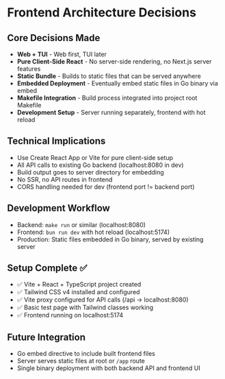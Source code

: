 # Frontend Architecture Decisions

## Core Decisions Made
- **Web + TUI** - Web first, TUI later
- **Pure Client-Side React** - No server-side rendering, no Next.js server features
- **Static Bundle** - Builds to static files that can be served anywhere
- **Embedded Deployment** - Eventually embed static files in Go binary via embed
- **Makefile Integration** - Build process integrated into project root Makefile
- **Development Setup** - Server running separately, frontend with hot reload

## Technical Implications
- Use Create React App or Vite for pure client-side setup
- All API calls to existing Go backend (localhost:8080 in dev)
- Build output goes to server directory for embedding
- No SSR, no API routes in frontend
- CORS handling needed for dev (frontend port != backend port)

## Development Workflow
- Backend: `make run` or similar (localhost:8080)
- Frontend: `bun run dev` with hot reload (localhost:5174)
- Production: Static files embedded in Go binary, served by existing server

## Setup Complete ✅
- ✅ Vite + React + TypeScript project created
- ✅ Tailwind CSS v4 installed and configured
- ✅ Vite proxy configured for API calls (/api -> localhost:8080)
- ✅ Basic test page with Tailwind classes working
- ✅ Frontend running on localhost:5174

## Future Integration
- Go embed directive to include built frontend files
- Server serves static files at root or `/app` route
- Single binary deployment with both backend API and frontend UI